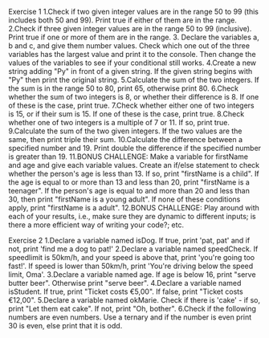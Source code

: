 Exercise 1
1.Check if two given integer values are in the range 50 to 99 (this includes both 50 and 99). Print true if either of them are in the range.
2.Check if three given integer values are in the range 50 to 99 (inclusive). Print true if one or more of them are in the range.
3. Declare the variables a, b and c, and give them number values. Check which one out of the three variables has the largest value and print it to the console. Then change the values of the variables to see if your conditional still works.
4.Create a new string adding "Py" in front of a given string. If the given string begins with "Py" then print the original string.
5.Calculate the sum of the two integers. If the sum is in the range 50 to 80, print 65, otherwise print 80.
6.Check whether the sum of two integers is 8, or whether their difference is 8. If one of these is the case, print true.
7.Check whether either one of two integers is 15, or if their sum is 15. If one of these is the case, print true.
8.Check whether one of two integers is a multiple of 7 or 11. If so, print true.
9.Calculate the sum of the two given integers. If the two values are the same, then print triple their sum.
10.Calculate the difference between a specified number and 19. Print double the difference if the specified number is greater than 19.
11.BONUS CHALLENGE: Make a variable for firstName and age and give each variable values. Create an if/else statement to check whether the person's age is less than 13. If so, print "firstName is a child". If the age is equal to or more than 13 and less than 20, print "firstName is a teenager". If the person's age is equal to and more than 20 and less than 30, then print "firstName is a young adult". If none of these conditions apply, print "firstName is a adult".
12.BONUS CHALLENGE: Play around with each of your results, i.e., make sure they are dynamic to different inputs; is there a more efficient way of writing your code?; etc.


Exercise 2
1.Declare a variable named isDog. If true, print 'pat, pat' and if not, print 'find me a dog to pat!'
2.Declare a variable named speedCheck. If speedlimit is 50km/h, and your speed is above that, print 'you're going too fast!'. If speed is lower than 50km/h, print 'You're driving below the speed limit, Oma'.
3.Declare a variable named age. If age is below 16, print "serve butter beer". Otherwise print "serve beer".
4.Declare a variable named isStudent. If true, print "Ticket costs €5,00". If false, print "Ticket costs €12,00".
5.Declare a variable named okMarie. Check if there is 'cake' - if so, print "Let them eat cake". If not, print "Oh, bother".
6.Check if the following numbers are even numbers. Use a ternary and if the number is even print 30 is even, else print that it is odd.
